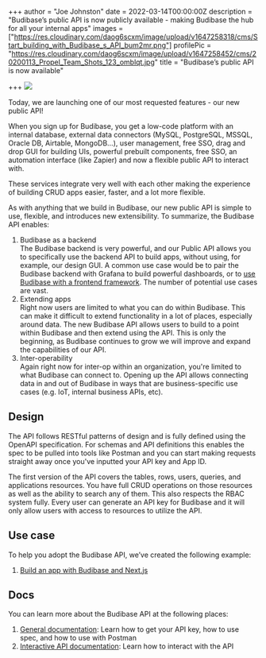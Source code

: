+++
author = "Joe Johnston"
date = 2022-03-14T00:00:00Z
description = "Budibase’s public API is now publicly available - making Budibase the hub for all your internal apps"
images = ["https://res.cloudinary.com/daog6scxm/image/upload/v1647258318/cms/Start_building_with_Budibase_s_API_bum2mr.png"]
profilePic = "https://res.cloudinary.com/daog6scxm/image/upload/v1647258452/cms/20200113_Propel_Team_Shots_123_omblqt.jpg"
title = "Budibase’s public API is now available"

+++
![](https://res.cloudinary.com/daog6scxm/image/upload/v1647258572/cms/Start_building_with_Budibase_s_API_jdmdtt.png)

Today, we are launching one of our most requested features - our new public API!

When you sign up for Budibase, you get a low-code platform with an internal database, external data connectors (MySQL, PostgreSQL, MSSQL, Oracle DB, Airtable, MongoDB…), user management, free SSO, drag and drop GUI for building UIs, powerful prebuilt components, free SSO, an automation interface (like Zapier) and now a flexible public API to interact with.

These services integrate very well with each other making the experience of building CRUD apps easier, faster, and a lot more flexible.

As with anything that we build in Budibase, our new public API is simple to use, flexible, and introduces new extensibility. To summarize, the Budibase API enables:

1. Budibase as a backend  
   The Budibase backend is very powerful, and our Public API allows you to specifically use the backend API to build apps, without using, for example, our design GUI. A common use case would be to pair the Budibase backend with Grafana to build powerful dashboards, or to [use Budibase with a frontend framework](https://budibase.com/blog/building-a-crud-app-with-budibase-and-next.js/ "use budibase with a frontend framework"). The number of potential use cases are vast.
2. Extending apps  
   Right now users are limited to what you can do within Budibase. This can make it difficult to extend functionality in a lot of places, especially around data. The new Budibase API allows users to build to a point within Budibase and then extend using the API. This is only the beginning, as Budibase continues to grow we will improve and expand the capabilities of our API.
3. Inter-operability  
   Again right now for inter-op within an organization, you're limited to what Budibase can connect to. Opening up the API allows connecting data in and out of Budibase in ways that are business-specific use cases (e.g. IoT, internal business APIs, etc).

## Design

The API follows RESTful patterns of design and is fully defined using the OpenAPI specification. For schemas and API definitions this enables the spec to be pulled into tools like Postman and you can start making requests straight away once you've inputted your API key and App ID.

The first version of the API covers the tables, rows, users, queries, and applications resources. You have full CRUD operations on those resources as well as the ability to search any of them. This also respects the RBAC system fully. Every user can generate an API key for Budibase and it will only allow users with access to resources to utilize the API.

## Use case

To help you adopt the Budibase API, we’ve created the following example:

1. [Build an app with Budibase and Next.js](https://budibase.com/blog/building-a-crud-app-with-budibase-and-next.js/)

## Docs

You can learn more about the Budibase API at the following places:

1. [General documentation](https://docs.budibase.com/docs/public-api): Learn how to get your API key, how to use spec, and how to use with Postman
2. [Interactive API documentation](https://docs.budibase.com/reference/post_applications): Learn how to interact with the API